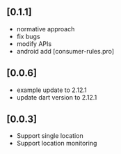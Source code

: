 ## [0.1.1]
  * normative approach
  * fix bugs
  * modify APIs
  * android add [consumer-rules.pro]
## [0.0.6]
  * example update to  2.12.1
  * update dart version to 2.12.1
## [0.0.3]
  * Support single location
  * Support location monitoring